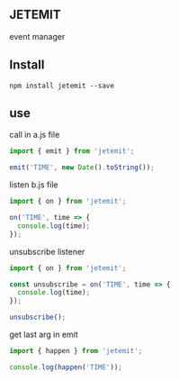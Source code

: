 ## JETEMIT

event manager

## Install
```npm
npm install jetemit --save
```

## use
call in a.js file

```javascript
import { emit } from 'jetemit';

emit('TIME', new Date().toString());
```

listen b.js file

```javascript
import { on } from 'jetemit';

on('TIME', time => {
  console.log(time);
});
```

unsubscribe listener
```javascript
import { on } from 'jetemit';

const unsubscribe = on('TIME', time => {
  console.log(time);
});

unsubscribe();
```

get last arg in emit
```javascript
import { happen } from 'jetemit';

console.log(happen('TIME'));
```